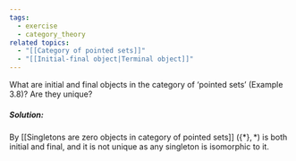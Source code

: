 ```yaml
---
tags:
  - exercise
  - category_theory
related topics:
  - "[[Category of pointed sets]]"
  - "[[Initial-final object|Terminal object]]"
---
```

What are initial and final objects in the category of ‘pointed sets’ (Example 3.8)? Are they unique?
##### Solution:
By [[Singletons are zero objects in category of pointed sets]] $(\{*\},*)$ is both initial and final, and it is not unique as any singleton is isomorphic to it.